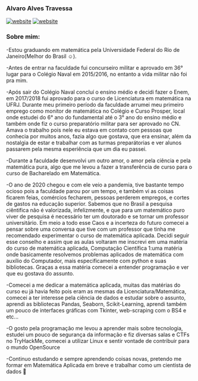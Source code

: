 ### Alvaro Alves Travessa

<a href="https://www.linkedin.com/in/alvaroat19/"><img src="https://img.shields.io/static/v1?label=&labelColor=505050&message=LinkedIn&color=%230076D6&style=flat&logo=linkedin&logoColor=%230076D6" alt="website"/></a>
<a href="https://www.instagram.com/alvaroat.19/"><img src="https://img.shields.io/static/v1?label=&labelColor=white&message=Instagram&color=5b0000&style=flat&logo=instagram&logoColor=%ff0000" alt="website"/></a>

### Sobre mim:
-Estou graduando em matemática pela Universidade Federal do Rio de Janeiro(Melhor do Brasil ☺️).

-Antes de entrar na faculdade fui concurseiro militar e aprovado em 36° lugar para o Colégio Naval em 2015/2016, no entanto a vida militar não foi pra mim.

-Após sair do Colégio Naval concluí o ensino médio e decidi fazer o Enem, em 2017/2018 fui aprovado para o curso de Licenciatura em matemática na UFRJ. Durante meu primeiro período da faculdade arrumei meu primeiro emprego como monitor de matemática no Colégio e Curso Prosper, local onde estudei do 6° ano do fundamental até o 3° ano do ensino médio e também onde fiz o curso preparatório militar para ser aprovado no CN. Amava o trabalho pois nele eu estava em contato com pessoas que conhecia por muitos anos, fazia algo que gostava, que era ensinar, além da nostalgia de estar e trabalhar com as turmas preparátorias e ver alunos passarem pela mesma esperiência que um dia eu passei.

-Durante a faculdade desenvolvi um outro amor, o amor pela ciência e pela matemática pura, algo que me levou a fazer a transferência de curso para o curso de Bacharelado em Matemática.

-O ano de 2020 chegou e com ele veio a pandemia, tive bastante tempo ocioso pois a faculdade parou por um tempo, e também vi as coisas ficarem feias, comércios fecharem, pessoas perderem empregos, e cortes de gastos na educação superior. Sabemos que no Brasil a pesquisa ciêntifica não é valorizada, infelizmente, e que para um matemático puro viver de pesquisa é necessário ter um doutorado e se tornar um professor universitário. Em meio a todo esse Caos e a incerteza do futuro comecei a pensar sobre uma conversa que tive com um professor que tinha me recomendado experimentar o curso de matemática aplicada. Decidi seguir esse conselho e assim que as aulas voltaram me inscrevi em uma matéria do curso de matemática aplicada, Computação Científica 1:uma matéria onde basicamente resolvemos problemas aplicados de matemática com auxílio do Computador, mais especificamente com python e suas bibliotecas. Graças a essa matéria comecei a entender programação e ver que eu gostava do assunto.

-Comecei a me dedicar a matemática aplicada, muitas das matérias do curso eu já havia feito pois eram as mesmas da Licenciatura/Matemática, comecei a ter interesse pela ciência de dados e estudar sobre o assunto, aprendi as bibliotecas Pandas, Seaborn, Scikit-Learning, aprendi também um pouco de interfaces gráficas com Tkinter, web-scraping com o BS4 e etc...

-O gosto pela programação me levou a aprender mais sobre tecnologia, estudei um pouco de segurança da informação e fiz diversas salas e CTFs no TryHackMe, comecei a utilizar Linux e sentir vontade de contribuir para o mundo OpenSource

-Continuo estudando e sempre aprendendo coisas novas, pretendo me formar em Matemática Aplicada em breve e trabalhar como um cientista de dados 🙂

